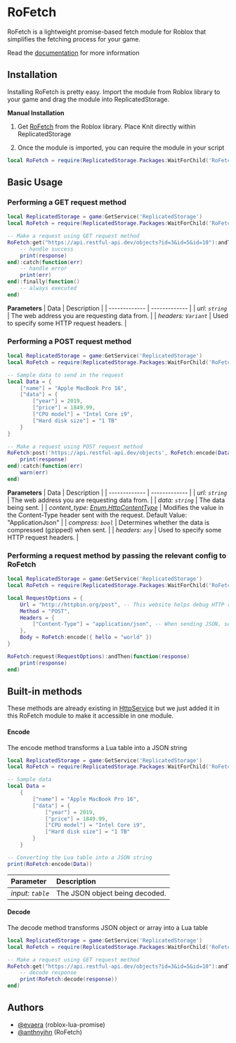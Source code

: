 
# RoFetch

RoFetch is a lightweight promise-based fetch module for Roblox that simplifies the fetching process for your game.

Read the [documentation](https://readme.so/editor) for more information




## Installation

Installing RoFetch is pretty easy. Import the module from Roblox library to your game and drag the module into ReplicatedStorage.

**Manual Installation**
1. Get [RoFetch](https://www.roblox.com/library/17412823952/RoFetch) from the Roblox library.
Place Knit directly within ReplicatedStorage

2. Once the module is imported, you can require the module in your script

```lua
local RoFetch = require(ReplicatedStorage.Packages:WaitForChild('RoFetch'))
```
## Basic Usage

### Performing a **GET** request method
```lua
local ReplicatedStorage = game:GetService('ReplicatedStorage')
local RoFetch = require(ReplicatedStorage.Packages:WaitForChild('RoFetch'))

-- Make a request using GET request method
RoFetch:get("https://api.restful-api.dev/objects?id=3&id=5&id=10"):andThen(function(response)
	-- handle success
	print(response)
end):catch(function(err)
	-- handle error
	print(err)
end):finally(function()
	-- always executed
end)
```
**Parameters** 
| Data | Description |
| ------------- | ------------- |
| *url: `string`* | The web address you are requesting data from. |
| *headers: `Variant`* | Used to specify some HTTP request headers. |

### Performing a **POST** request method

```lua
local ReplicatedStorage = game:GetService('ReplicatedStorage')
local RoFetch = require(ReplicatedStorage.Packages:WaitForChild('RoFetch'))

-- Sample data to send in the request
local Data = {
	["name"] = "Apple MacBook Pro 16",
	["data"] = {
		["year"] = 2019,
		["price"] = 1849.99,
		["CPU model"] = "Intel Core i9",
		["Hard disk size"] = "1 TB"
	}
}

-- Make a request using POST request method
RoFetch:post('https://api.restful-api.dev/objects', RoFetch:encode(Data), Enum.HttpContentType.ApplicationJson, false):andThen(function(response)
	print(response)
end):catch(function(err)
	warn(err)
end)
```

**Parameters** 
| Data | Description |
| ------------- | ------------- |
| *url: `string`* | The web address you are requesting data from. |
| *data: `string`* | The data being sent. |
| *content_type: [Enum.HttpContentType](https://create.roblox.com/docs/reference/engine/enums/HttpContentType)* | Modifies the value in the Content-Type header sent with the request. Default Value: "ApplicationJson" |
| *compress: `bool`* | Determines whether the data is compressed (gzipped) when sent. |
| *headers: `any`* | Used to specify some HTTP request headers. |

### Performing a request method by passing the relevant **config** to RoFetch

```lua
local ReplicatedStorage = game:GetService('ReplicatedStorage')
local RoFetch = require(ReplicatedStorage.Packages:WaitForChild('RoFetch'))

local RequestOptions = {
	Url = "http://httpbin.org/post", -- This website helps debug HTTP requests
	Method = "POST",
	Headers = {
		["Content-Type"] = "application/json", -- When sending JSON, set this!
	},
	Body = RoFetch:encode({ hello = "world" })
}

RoFetch:request(RequestOptions):andThen(function(response)
	print(response)
end)
```



## Built-in methods

These methods are already existing in [HttpService](https://create.roblox.com/docs/reference/engine/classes/HttpService) but we just added it in this RoFetch module to make it accessible in one module.

#### Encode

The encode method transforms a Lua table into a JSON string 

```lua
local ReplicatedStorage = game:GetService('ReplicatedStorage')
local RoFetch = require(ReplicatedStorage.Packages:WaitForChild('RoFetch'))

-- Sample data
local Data = 
	{
		["name"] = "Apple MacBook Pro 16",
		["data"] = {
			["year"] = 2019,
			["price"] = 1849.99,
			["CPU model"] = "Intel Core i9",
			["Hard disk size"] = "1 TB"
		}
	}

-- Converting the Lua table into a JSON string
print(RoFetch:encode(Data))
```

| Parameter | Description                |
| :-------- | :------------------------- |
|*input: `table`* | The JSON object being decoded.|

 #### Decode

The decode method transforms JSON object or array into a Lua table 

```lua
local ReplicatedStorage = game:GetService('ReplicatedStorage')
local RoFetch = require(ReplicatedStorage.Packages:WaitForChild('RoFetch'))

-- Make a request using GET request method
RoFetch:get("https://api.restful-api.dev/objects?id=3&id=5&id=10"):andThen(function(response)
	-- decode response
	print(RoFetch:decode(response))
end)
```


## Authors

- [@evaera](https://github.com/evaera) (roblox-lua-promise)
- [@anthnyjhn](https://github.com/anthnyjhn) (RoFetch)

